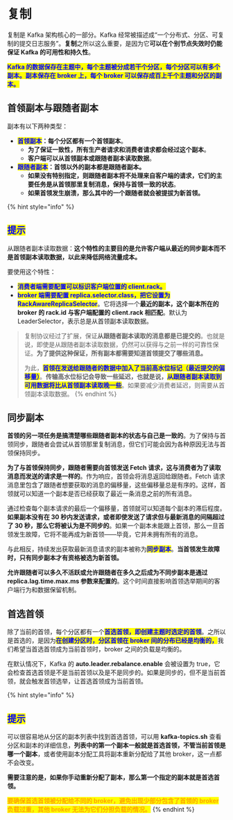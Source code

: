 # 复制

复制是 Kafka 架构核心的一部分。Kafka 经常被描述成“一个分布式、分区、可复制的提交日志服务”。**复制**之所以这么重要，是因为它**可以在个别节点失效时仍能保证 Kafka 的可用性和持久性**。

<mark style="color:blue;">**Kafka 的数据保存在主题中，每个主题被分成若干个分区，每个分区可以有多个副本。副本保存在 broker 上，每个 broker 可以保存成百上千个主题和分区的副本。**</mark>

## 首领副本与跟随者副本

副本有以下两种类型：

* <mark style="color:blue;">**首领副本**</mark>**：每个分区都有一个首领副本**。
  * **为了保证一致性，所有生产者请求和消费者请求都会经过这个副本**。
  * **客户端可以从首领副本或跟随者副本读取数据**。
* <mark style="color:blue;">**跟随者副本**</mark>**：首领以外的副本都是跟随者副本。**
  * **如果没有特别指定，则跟随者副本将不处理来自客户端的请求，它们的主要任务是从首领那里复制消息，保持与首领一致的状态**。
  * **如果首领发生崩溃，那么其中的一个跟随者就会被提拔为新首领。**

{% hint style="info" %}
## <mark style="color:blue;">提示</mark>

从跟随者副本读取数据：**这个特性的主要目的是允许客户端从最近的同步副本而不是首领副本读取数据，以此来降低网络流量成本。**

要使用这个特性：

* <mark style="color:blue;">**消费者端需要配置可以标识客户端位置的 client.rack。**</mark>
* <mark style="color:blue;">**broker 端需要配置 replica.selector.class，把它设置为 RackAwareReplicaSelector**</mark>。它将选择一个**最近的副本，这个副本所在的 broker 的 rack.id 与客户端配置的 client.rack 相匹配**。默认为 LeaderSelector，表示总是从首领副本读取数据。

> 复制协议经过了扩展，保证**从跟随者副本读取的消息都是已提交的**。也就是说，即使是从跟随者副本读取数据，仍然可以获得与之前一样的可靠性保证。**为了提供这种保证，所有副本都需要知道首领提交了哪些消息。**
>
> 为此，<mark style="color:blue;">**首领在发送给跟随者的数据中加入了当前高水位标记（最近提交的偏移量）**</mark>。**传输高水位标记会导致一些延迟，也就是说，**<mark style="color:blue;">**从跟随者副本读取到可用数据将比从首领副本读取晚一些**</mark>。如果要减少消费者延迟，则需要从首领副本读取数据。
{% endhint %}

## 同步副本

**首领的另一项任务是搞清楚哪些跟随者副本的状态与自己是一致的**。为了保持与首领同步，跟随者会尝试从首领那里复制消息，但它们可能会因为各种原因无法与首领保持同步。

**为了与首领保持同步，跟随者需要向首领发送 Fetch 请求，这与消费者为了读取消息而发送的请求是一样的**。作为响应，首领会将消息返回给跟随者。Fetch 请求消息里包含了跟随者想要获取的消息的偏移量，这些偏移量总是有序的。这样，首领就可以知道一个副本是否已经获取了最近一条消息之前的所有消息。

通过检查每个副本请求的最后一个偏移量，首领就可以知道每个副本的滞后程度。**如果副本没有在 30 秒内发送请求，或者即使发送了请求但与最新消息的间隔超过了 30 秒，那么它将被认为是不同步的**。如果一个副本未能跟上首领，那么一旦首领发生故障，它将不能再成为新首领——毕竟，它并未拥有所有的消息。

与此相反，持续发出获取最新消息请求的副本被称为<mark style="color:blue;">**同步副本**</mark>。**当首领发生故障时，只有同步副本才有资格被选为新首领。**

**允许跟随者可以多久不活跃或允许跟随者在多久之后成为不同步副本是通过 replica.lag.time.max.ms 参数来配置的**。这个时间直接影响首领选举期间的客户端行为和数据保留机制。

## 首选首领

除了当前的首领，每个分区都有一个<mark style="color:blue;">**首选首领，即创建主题时选定的首领**</mark>。之所以是首选的，是因为<mark style="color:blue;">**在创建分区时，分区首领在 broker 间的分布已经是均衡的，**</mark>我们希望当首选首领成为当前首领时，broker 之间的负载是均衡的。

在默认情况下，Kafka 的 **auto.leader.rebalance.enable** 会被设置为 true，它会检查首选首领是不是当前首领以及是不是同步的。如果是同步的，但不是当前首领，就会触发首领选举，让首选首领成为当前首领。

{% hint style="info" %}
## <mark style="color:blue;">提示</mark>

可以很容易地从分区的副本列表中找到首选首领，可以用 **kafka-topics.sh** 查看分区和副本的详细信息，**列表中的第一个副本一般就是首选首领，不管当前首领是哪一个副本**，或者使用副本分配工具将副本重新分配给了其他 broker，这一点都不会改变。

**需要注意的是，如果你手动重新分配了副本，那么第一个指定的副本就是首选首领。**

<mark style="color:orange;">**要确保首选首领被分配给不同的 broker，避免出现少部分包含了首领的 broker 负载过重，其他 broker 无法为它们分担负载的情况。**</mark>
{% endhint %}
